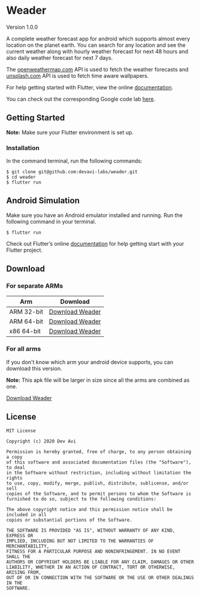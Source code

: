 # **Weader**
Version 1.0.0

A complete weather forecast app for android which supports almost every location on the planet earth. 
You can search for any location and see the current weather along with hourly weather forecast for 
next 48 hours and also daily weather forecast for next 7 days.

The [openweathermap.com](https://api.openweathermap.com) API is used to fetch the weather forecasts
and [unsplash.com](https://api.unsplash.com/) API is used to fetch time aware wallpapers.

For help getting started with Flutter, view the online [documentation](https://flutter.io/).

You can check out the corresponding Google code lab [here](https://codelabs.developers.google.com/codelabs/flutter/index.html?index=..%2F..%2Findex#0).

## Getting Started

**Note:** Make sure your Flutter environment is set up.

### Installation

In the command terminal, run the following commands: 

```shell script
$ git clone git@github.com:devavi-labs/weader.git
$ cd weader
$ flutter run
```

## Android Simulation

Make sure you have an Android emulator installed and running.
Run the following command in your terminal.

`$ flutter run`

Check out Flutter’s online [documentation](https://flutter.io/, "https://flutter.io/") for help getting start with your Flutter project.

## Download

### For separate ARMs

| Arm        | Download                                                                                                                                                                                          |
| ---------- | ------------------------------------------------------------------------------------------------------------------------------------------------------------------------------------------------- |
| ARM 32-bit | [Download Weader](https://drive.google.com/file/d/1b36Rla8SiB8Ugi5H7ArPv2AVmJJFt4en/view?usp=sharing, "armeabi-v7a") |
| ARM 64-bit | [Download Weader](https://drive.google.com/file/d/1efRoRPbVUjBHHfDSG9_diybMo31Vqc3n/view?usp=sharing, "arm64-v8a")     |
| x86 64-bit | [Download Weader](https://drive.google.com/file/d/1_su9FxX2ntQxVIuUaQhw2lphUoxxYXTw/view?usp=sharing, "x86_64")           |

### For all arms

If you don't know which arm your android device supports, you can download this version.

**Note:** This apk file will be larger in size since all the arms are combined as one.

[Download Weader](https://drive.google.com/file/d/1Jca64_Ehja_lCXeCasIx1N1Bd3gOWYtH/view?usp=sharing)

## License

```
MIT License

Copyright (c) 2020 Dev Avi

Permission is hereby granted, free of charge, to any person obtaining a copy
of this software and associated documentation files (the "Software"), to deal
in the Software without restriction, including without limitation the rights
to use, copy, modify, merge, publish, distribute, sublicense, and/or sell
copies of the Software, and to permit persons to whom the Software is
furnished to do so, subject to the following conditions:

The above copyright notice and this permission notice shall be included in all
copies or substantial portions of the Software.

THE SOFTWARE IS PROVIDED "AS IS", WITHOUT WARRANTY OF ANY KIND, EXPRESS OR
IMPLIED, INCLUDING BUT NOT LIMITED TO THE WARRANTIES OF MERCHANTABILITY,
FITNESS FOR A PARTICULAR PURPOSE AND NONINFRINGEMENT. IN NO EVENT SHALL THE
AUTHORS OR COPYRIGHT HOLDERS BE LIABLE FOR ANY CLAIM, DAMAGES OR OTHER
LIABILITY, WHETHER IN AN ACTION OF CONTRACT, TORT OR OTHERWISE, ARISING FROM,
OUT OF OR IN CONNECTION WITH THE SOFTWARE OR THE USE OR OTHER DEALINGS IN THE
SOFTWARE.
```

